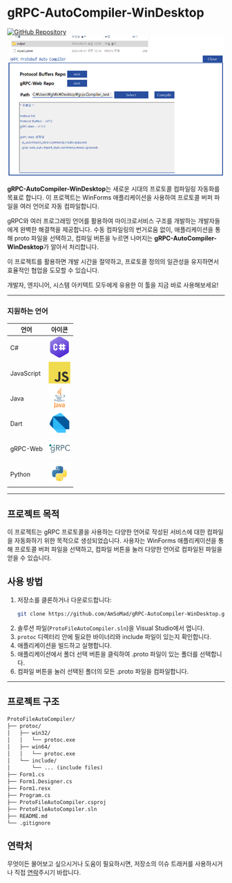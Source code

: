 # gRPC-AutoCompiler-WinDesktop

[![GitHub Repository](https://img.shields.io/badge/GitHub-Repo-blue?style=flat&logo=github)](https://github.com/AmSoMad/gRPC-AutoCompiler-WinDesktop)
![Project Logo](img1.png)

**gRPC-AutoCompiler-WinDesktop**는 새로운 시대의 프로토콜 컴파일링 자동화를 목표로 합니다. 
이 프로젝트는 WinForms 애플리케이션을 사용하여 프로토콜 버퍼 파일을 여러 언어로 자동 컴파일합니다.

gRPC와 여러 프로그래밍 언어를 활용하여 마이크로서비스 구조를 개발하는 개발자들에게 완벽한 해결책을 제공합니다.
수동 컴파일링의 번거로움 없이, 애플리케이션을 통해 proto 파일을 선택하고, 컴파일 버튼을 누르면 나머지는 **gRPC-AutoCompiler-WinDesktop**가 알아서 처리합니다.

이 프로젝트를 활용하면 개발 시간을 절약하고, 프로토콜 정의의 일관성을 유지하면서 효율적인 협업을 도모할 수 있습니다.

개발자, 엔지니어, 시스템 아키텍트 모두에게 유용한 이 툴을 지금 바로 사용해보세요!

---

### 지원하는 언어

| 언어       | 아이콘                                                                                              |
|------------|-------------------------------------------------------------------------------------------------------|
| C#         | <img src="https://raw.githubusercontent.com/github/explore/main/topics/csharp/csharp.png" width="50" height="50"> |
| JavaScript | <img src="https://raw.githubusercontent.com/github/explore/main/topics/javascript/javascript.png" width="50" height="50"> |
| Java       | <img src="https://raw.githubusercontent.com/github/explore/main/topics/java/java.png" width="50" height="50">     |
| Dart       | <img src="https://raw.githubusercontent.com/github/explore/main/topics/dart/dart.png" width="50" height="50">     |
| gRPC-Web   | <img src="https://raw.githubusercontent.com/github/explore/main/topics/grpc/grpc.png" width="50" height="50">     |
| Python     | <img src="https://raw.githubusercontent.com/github/explore/main/topics/python/python.png" width="50" height="50"> |

---

## 프로젝트 목적

이 프로젝트는 gRPC 프로토콜을 사용하는 다양한 언어로 작성된 서비스에 대한 컴파일을 자동화하기 위한 목적으로 생성되었습니다. 
사용자는 WinForms 애플리케이션을 통해 프로토콜 버퍼 파일을 선택하고, 컴파일 버튼을 눌러 다양한 언어로 컴파일된 파일을 얻을 수 있습니다.

## 사용 방법

1. 저장소를 클론하거나 다운로드합니다:
    ```sh
    git clone https://github.com/AmSoMad/gRPC-AutoCompiler-WinDesktop.git
    ```
2. 솔루션 파일(`ProtoFileAutoCompiler.sln`)을 Visual Studio에서 엽니다.
3. `protoc` 디렉터리 안에 필요한 바이너리와 include 파일이 있는지 확인합니다.
4. 애플리케이션을 빌드하고 실행합니다.
5. 애플리케이션에서 폴더 선택 버튼을 클릭하여 .proto 파일이 있는 폴더를 선택합니다.
6. 컴파일 버튼을 눌러 선택된 폴더의 모든 .proto 파일을 컴파일합니다.

---

## 프로젝트 구조

```plaintext
ProtoFileAutoCompiler/
├── protoc/
│   ├── win32/
│   │   └── protoc.exe
│   ├── win64/
│   │   └── protoc.exe
│   └── include/
│       └── ... (include files)
├── Form1.cs
├── Form1.Designer.cs
├── Form1.resx
├── Program.cs
├── ProtoFileAutoCompiler.csproj
├── ProtoFileAutoCompiler.sln
├── README.md
└── .gitignore
```

## 연락처

무엇이든 물어보고 싶으시거나 도움이 필요하시면, 저장소의 이슈 트래커를 사용하시거나 직접 [연락](https://github.com/AmSoMad)주시기 바랍니다.
